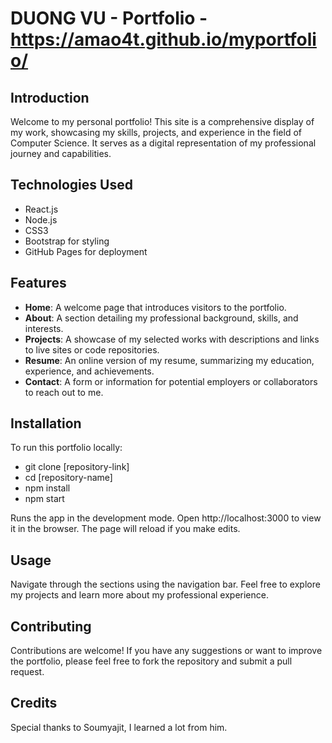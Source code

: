 
# DUONG VU - Portfolio - https://amao4t.github.io/myportfolio/

## Introduction
Welcome to my personal portfolio! This site is a comprehensive display of my work, showcasing my skills, projects, and experience in the field of Computer Science.
 It serves as a digital representation of my professional journey and capabilities.

## Technologies Used
- React.js
- Node.js
- CSS3
- Bootstrap for styling
- GitHub Pages for deployment

## Features
- **Home**: A welcome page that introduces visitors to the portfolio.
- **About**: A section detailing my professional background, skills, and interests.
- **Projects**: A showcase of my selected works with descriptions and links to live sites or code repositories.
- **Resume**: An online version of my resume, summarizing my education, experience, and achievements.
- **Contact**: A form or information for potential employers or collaborators to reach out to me.

## Installation
To run this portfolio locally:
- git clone [repository-link]
- cd [repository-name]
- npm install
- npm start

Runs the app in the development mode.
Open http://localhost:3000 to view it in the browser. The page will reload if you make edits.

## Usage
Navigate through the sections using the navigation bar. Feel free to explore my projects and learn more about my professional experience.

## Contributing
Contributions are welcome! If you have any suggestions or want to improve the portfolio, please feel free to fork the repository and submit a pull request.

## Credits
Special thanks to Soumyajit, I learned a lot from him.




